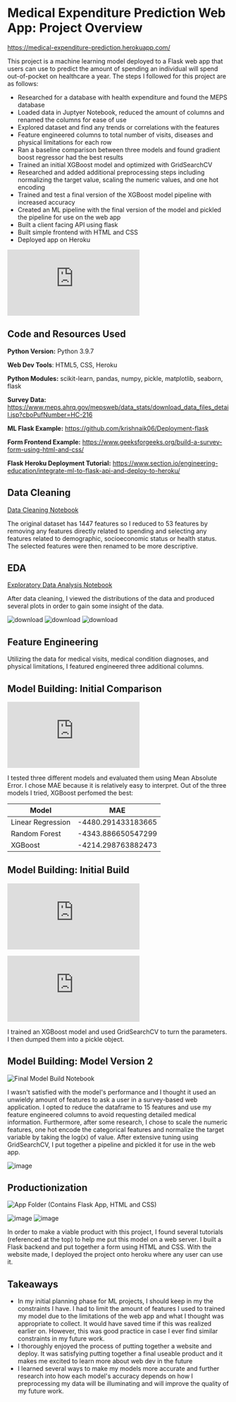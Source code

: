 # Medical Expenditure Prediction Web App: Project Overview

https://medical-expenditure-prediction.herokuapp.com/

This project is a machine learning model deployed to a Flask web app that users can use to predict the amount of spending an individual will spend out-of-pocket on healthcare a year. The steps I followed for this project are as follows:

* Researched for a database with health expenditure and found the MEPS database
* Loaded data in Juptyer Notebook, reduced the amount of columns and renamed the columns for ease of use
* Explored dataset and find any trends or correlations with the features
* Feature engineered columns to total number of visits, diseases and physical limitations for each row
* Ran a baseline comparison between three models and found gradient boost regressor had the best results
* Trained an initial XGBoost model and optimized with GridSearchCV
* Researched and added additional preprocessing steps including normalizing the target value, scaling the numeric values, and one hot encoding
* Trained and test a final version of the XGBoost model pipeline with increased accuracy
* Created an ML pipeline with the final version of the model and pickled the pipeline for use on the web app
* Built a client facing API using flask
* Built simple frontend with HTML and CSS
* Deployed app on Heroku

![Click here for my takeaways](https://github.com/malmuntazarharris/medical-expenditure-prediction/blob/master/README.md#takeaways)

## Code and Resources Used 
**Python Version:** Python 3.9.7

**Web Dev Tools**: HTML5, CSS, Heroku

**Python Modules:** scikit-learn, pandas, numpy, pickle, matplotlib, seaborn, flask

**Survey Data:** https://www.meps.ahrq.gov/mepsweb/data_stats/download_data_files_detail.jsp?cboPufNumber=HC-216

**ML Flask Example:** https://github.com/krishnaik06/Deployment-flask

**Form Frontend Example:** https://www.geeksforgeeks.org/build-a-survey-form-using-html-and-css/

**Flask Heroku Deployment Tutorial:** https://www.section.io/engineering-education/integrate-ml-to-flask-api-and-deploy-to-heroku/ 

## Data Cleaning

[Data Cleaning Notebook](https://github.com/malmuntazarharris/medical-expenditure-prediction/blob/master/xgboost/datacleaning.ipynb)

The original dataset has 1447 features so I reduced to 53 features by removing any features directly related to spending and selecting any features related to demographic, socioeconomic status or health status. The selected features were then renamed to be more descriptive.

## EDA

[Exploratory Data Analysis Notebook](https://github.com/malmuntazarharris/medical-expenditure-prediction/blob/master/xgboost/eda_feature_engineering.ipynb)

After data cleaning, I viewed the distributions of the data and produced several plots in order to gain some insight of the data.

![download](https://user-images.githubusercontent.com/29358953/146485915-3e42495b-4064-4c2f-b1d8-887b94831342.png)
![download](https://user-images.githubusercontent.com/29358953/146486051-3b057f74-88c5-4047-8a43-6a2055c124a6.png)
![download](https://user-images.githubusercontent.com/29358953/146486122-3db94dbb-fd7f-430f-99a7-109f7949b3a3.png)

## Feature Engineering

Utilizing the data for medical visits, medical condition diagnoses, and physical limitations, I featured engineered three additional columns.

## Model Building: Initial Comparison

![Model Comparison File](https://github.com/malmuntazarharris/medical-expenditure-prediction/blob/master/xgboost/model_comparison.py)

I tested three different models and evaluated them using Mean Absolute Error. I chose MAE because it is relatively easy to interpret. Out of the three models I tried, XGBoost perfomed the best:

| Model             | MAE                |
|-------------------|--------------------|
| Linear Regression | -4480.291433183665 |
| Random Forest     | -4343.886650547299 |
| XGBoost           | -4214.298763882473 |

## Model Building: Initial Build

![Initial Build and Tuning File](https://github.com/malmuntazarharris/medical-expenditure-prediction/blob/master/xgboost/gridcv_xgboost.py)

![Initial Build Pickle Dump File](https://github.com/malmuntazarharris/medical-expenditure-prediction/blob/master/xgboost/xgboost_dump.py)

I trained an XGBoost model and used GridSearchCV to turn the parameters. I then dumped them into a pickle object.

## Model Building: Model Version 2

![Final Model Build Notebook](https://github.com/malmuntazarharris/medical-expenditure-prediction/blob/master/xgboost/xgboost_model_v2_building.ipynb)

I wasn't satisfied with the model's performance and I thought it used an unwieldy amount of features to ask a user in a survey-based web application. I opted to reduce the dataframe to 15 features and use my feature engineered columns to avoid requesting detailed medical information. Furthermore, after some research, I chose to scale the numeric features, one hot encode the categorical features and normalize the target variable by taking the log(x) of value. After extensive tuning using GridSearchCV, I put together a pipeline and pickled it for use in the web app.

![image](https://user-images.githubusercontent.com/29358953/146582465-cf531aac-6842-4482-8bb5-234266932d08.png)

## Productionization

![App Folder (Contains Flask App, HTML and CSS)](https://github.com/malmuntazarharris/medical-expenditure-prediction/tree/master/app)

![image](https://user-images.githubusercontent.com/29358953/146584813-0df24910-d313-4cf9-820b-0b7686e14323.png)
![image](https://user-images.githubusercontent.com/29358953/146584940-0699ac49-d271-4493-a11b-bc72ef240f7d.png)

In order to make a viable product with this project, I found several tutorials (referenced at the top) to help me put this model on a web server. I built a Flask backend and put together a form using HTML and CSS. With the website made, I deployed the project onto heroku where any user can use it. 

## Takeaways

* In my initial planning phase for ML projects, I should keep in my the constraints I have. I had to limit the amount of features I used to trained my model due to the limitations of the web app and what I thought was appropriate to collect. It would have saved time if this was realized earlier on. However, this was good practice in case I ever find similar constraints in my future work.
* I thoroughly enjoyed the process of putting together a website and deploy. It was satisfying putting together a final useable product and it makes me excited to learn more about web dev in the future
* I learned several ways to make my models more accurate and further research into how each model's accuracy depends on how I preprocessing my data will be illuminating and will improve the quality of my future work.

